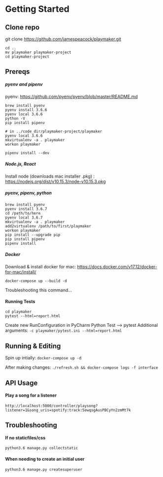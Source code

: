 # Getting Started

## Clone repo

git clone https://github.com/jamespeacock/playmaker.git

```
cd ..
mv playmaker playmaker-project
cd playmaker-project
```

## Prereqs

##### pyenv and pipenv

pyenv: https://github.com/pyenv/pyenv/blob/master/README.md
```
brew install pyenv
pyenv install 3.6.6
pyenv local 3.6.6
python -V
pip install pipenv

# in ../code_dir/playmaker-project/playmaker
pyenv local 3.6.6
mkvirtualenv -a . playmaker
workon playmaker

pipenv install --dev
```

##### Node.js, React

Install node (downloads mac installer .pkg) : https://nodejs.org/dist/v10.15.3/node-v10.15.3.pkg


##### pyenv, pipenv, python
```
brew install pyenv
pyenv install 3.6.7
cd /path/to/here
pyenv local 3.6.7
mkvirtualenv -a . playmaker
add2virtualenv /path/to/first/playmaker
workon playmaker
pip install --upgrade pip
pip install pipenv
pipenv install
```

##### Docker

Download & install docker for mac: https://docs.docker.com/v17.12/docker-for-mac/install/

`docker-compose up --build -d`

Troubleshooting this command...

#### Running Tests

```
cd playmaker
pytest --html=report.html
```

Create new RunConfiguration in PyCharm
Python Test --> pytest 
Additional arguments: `-c playmaker/pytest.ini --html=report.html`



## Running & Editing

Spin up intially: `docker-compose up -d`

After making changes: `./refresh.sh && docker-compose logs -f interface`


## API Usage

#### Play a song for a listener
`http://localhost:5000/controller/playsong?listener=1&song_uris=spotify:track:5ewqsgAusPBCyYn2zmMt7k`

## Troubleshooting

#### If no staticfiles/css
`python3.6 manage.py collectstatic`

#### When needing to create an initial user
`python3.6 manage.py createsuperuser`